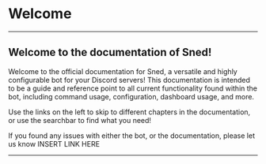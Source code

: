 # Welcome

------------

## Welcome to the documentation of Sned!

Welcome to the official documentation for Sned, a versatile and highly configurable bot for your Discord servers! This documentation is intended to be a guide and reference point to all current functionality found within the bot, including command usage, configuration, dashboard usage, and more.

Use the links on the left to skip to different chapters in the documentation, or use the searchbar to find what you need!

If you found any issues with either the bot, or the documentation, please let us know INSERT LINK HERE

----------

